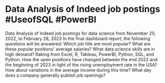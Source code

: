 # Data Analysis of Indeed job postings  #UseofSQL #PowerBI
Data Analysis of Indeed job postings for data science from November 20, 2022, to February 28, 2023 
In the final dashboard report, the following questions will be answered:
Which job title  are most popular?
What are these popular positions' average salaries?
What data science skills are in high demand? Raking from Excel, R, Tableau, PowerBI, Python, SQL, and Python.
How the open positions have changed between the end 2022 and  the beginning of 2023 in light of the rising unemployment rate in the USA?
How about variations in the average income during this time?
What day does a company generally publish job openings?
